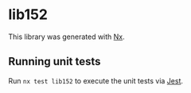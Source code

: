 # lib152

This library was generated with [Nx](https://nx.dev).


## Running unit tests

Run `nx test lib152` to execute the unit tests via [Jest](https://jestjs.io).


